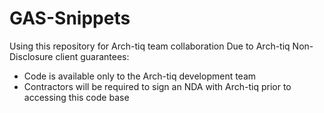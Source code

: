 # GAS-Snippets
Using this repository for Arch-tiq team collaboration
Due to Arch-tiq Non-Disclosure client guarantees:
- Code is available only to the Arch-tiq development team
- Contractors will be required to sign an NDA with Arch-tiq prior to accessing this code base

